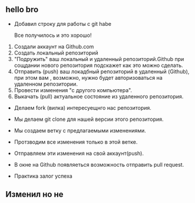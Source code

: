 ## hello bro 

* Добавил строку для работы с git habe

  Все получилось и это хорошо!

1. Создали аккаунт на Github.com
2. Cоздать локальный репозиторий 
3. "Подружить" ваш локальный и удаленный репозиторий.Github при сощдании нового репозитория подскажет как это можно сделать.
4. Отправить (push) ваш локадбный репозиторий в удаленный (Github), при этом вам , возможно, нужно будет авторизоваться на удаленном репозитории.
5. Провести изменения "с другого компьютера".
6. Выкачать (pull) актуальное состояние из удаленного репозитория.

* Делаем  fork (вилка) интересуещнго нас репозитория. 
* Мы делаем git clone для нашей версии этого репозитория.
* Мы создаем ветку с предлагаемыми изменениями.
* Протзводим все изменения только в этой ветке. 
* Отправляем эти изменения на свой аккаунт(push).
* В окне на Github появляеться возможность отправить pull request.

 * Практика залог успеха
## Изменил но не 
